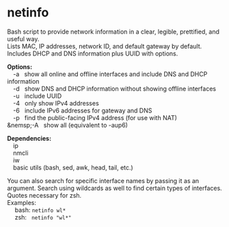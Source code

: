 # netinfo
Bash script to provide network information in a  clear, legible, prettified, and useful way. <br>
Lists MAC, IP addresses, network ID, and default gateway by default.  Includes DHCP and DNS information plus UUID with options.

<b>Options:</b>
<br>&emsp;-a &nbsp; show all online and offline interfaces and include DNS and DHCP information
<br>&emsp;-d &nbsp; show DNS and DHCP information without showing offline interfaces
<br>&emsp;-u &nbsp; include UUID
<br>&emsp;-4 &nbsp; only show IPv4 addresses
<br>&emsp;-6 &nbsp; include IPv6 addresses for gateway and DNS
<br>&emsp;-p &nbsp; find the public-facing IPv4 address (for use with NAT)
<br>&nemsp;-A &nbsp; show all (equivalent to -aup6)

<b>Dependencies:</b><br>
&emsp;ip <br>
&emsp;nmcli <br>
&emsp;iw <br>
&emsp;basic utils (bash, sed, awk, head, tail, etc.)

You can also search for specific interface names by passing it as an argument.  Search using wildcards as well to find certain types of interfaces.  Quotes necessary for zsh. <br>
Examples:<br>
&emsp; bash:  `netinfo wl*` <br>
&emsp; zsh:&nbsp;&nbsp;  `netinfo "wl*"`
